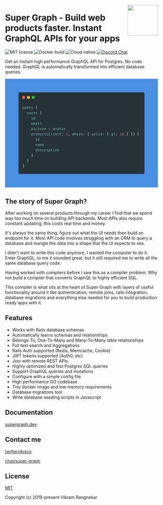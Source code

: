 <a href="https://supergraph.dev"><img src="https://supergraph.dev/hologram.svg" width="100" height="100" align="right" /></a>

# Super Graph - Build web products faster. Instant GraphQL APIs for your apps

![MIT license](https://img.shields.io/github/license/dosco/super-graph.svg)
![Docker build](https://img.shields.io/docker/cloud/build/dosco/super-graph.svg)
![Cloud native](https://img.shields.io/badge/cloud--native-enabled-blue.svg)
[![Discord Chat](https://img.shields.io/discord/628796009539043348.svg)](https://discord.gg/6pSWCTZ)  

Get an instant high performance GraphQL API for Postgres. No code needed. GraphQL is automatically transformed into efficient database queries.

![GraphQL](docs/.vuepress/public/graphql.png?raw=true "")

## The story of Super Graph?

After working on several products through my career I find that we spend way too much time on building API backends. Most APIs also require constant updating, this costs real time and money.
            
It's always the same thing, figure out what the UI needs then build an endpoint for it. Most API code involves struggling with an ORM to query a database and mangle the data into a shape that the UI expects to see.

I didn't want to write this code anymore, I wanted the computer to do it. Enter GraphQL, to me it sounded great, but it still required me to write all the same database query code.

Having worked with compilers before I saw this as a compiler problem. Why not build a compiler that converts GraphQL to highly efficient SQL.

This compiler is what sits at the heart of Super Graph with layers of useful functionality around it like authentication, remote joins, rails integration, database migrations and everything else needed for you to build production ready apps with it.

## Features

- Works with Rails database schemas
- Automatically learns schemas and relationships
- Belongs-To, One-To-Many and Many-To-Many table relationships
- Full text search and Aggregations
- Rails Auth supported (Redis, Memcache, Cookie)
- JWT tokens supported (Auth0, etc)
- Join with remote REST APIs
- Highly optimized and fast Postgres SQL queries
- Support GraphQL queries and mutations
- Configure with a simple config file
- High performance GO codebase
- Tiny docker image and low memory requirements
- Database migrations tool
- Write database seeding scripts in Javascript

## Documentation

[supergraph.dev](https://supergraph.dev)

## Contact me

[twitter/dosco](https://twitter.com/dosco)

[chat/super-graph](https://discord.gg/6pSWCTZ)

## License

[MIT](http://opensource.org/licenses/MIT)

Copyright (c) 2019-present Vikram Rangnekar


